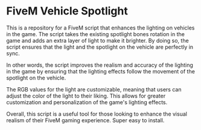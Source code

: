 # FiveM Vehicle Spotlight
 
This is a repository for a FiveM script that enhances the lighting on vehicles in the game. The script takes the existing spotlight bones rotation in the game and adds an extra layer of light to make it brighter. By doing so, the script ensures that the light and the spotlight on the vehicle are perfectly in sync.

In other words, the script improves the realism and accuracy of the lighting in the game by ensuring that the lighting effects follow the movement of the spotlight on the vehicle.

The RGB values for the light are customizable, meaning that users can adjust the color of the light to their liking. This allows for greater customization and personalization of the game's lighting effects.

Overall, this script is a useful tool for those looking to enhance the visual realism of their FiveM gaming experience. Super easy to install.